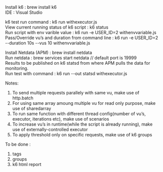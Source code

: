 <p class="has-line-data" data-line-start="0" data-line-end="2">Install k6 : brew install k6<br>
IDE : Visual Studio</p>
<p class="has-line-data" data-line-start="3" data-line-end="7">k6 test run command : k6 run withexecutor.js<br>
View current running status of k6 script : k6 status<br>
Run script with env varible value : k6 run -e USER_ID=2 withenvvariable.js<br>
Pass/Override vu’s and duration from command line : k6 run -e USER_ID=2 --duration 10s --vus 10 withenvvariable.js</p>
<p class="has-line-data" data-line-start="8" data-line-end="12">Install Netdata (APM) : brew install netdata<br>
Run netdata : brew services start netdata  // default port is 19999<br>
Results to be published on k6 statsd from where APM pulls the data for monitoring.<br>
Run test with command : k6 run --out statsd withexecutor.js</p>
<p class="has-line-data" data-line-start="13" data-line-end="14">Notes:</p>
<ol>
<li class="has-line-data" data-line-start="15" data-line-end="16">To send multiple requests parallely with same vu, make use of http.batch</li>
<li class="has-line-data" data-line-start="16" data-line-end="17">For using same array amoung multiple vu for read only purpose, make use of sharedarray</li>
<li class="has-line-data" data-line-start="17" data-line-end="18">To run same function with different thread config(number of vu’s, executor, iterations etc), make use of scenarios</li>
<li class="has-line-data" data-line-start="18" data-line-end="19">To increase vu’s in runtime(while the script is already running), make use of externally-controlled executor</li>
<li class="has-line-data" data-line-start="19" data-line-end="20">To apply threshold only on specific requests, make use of k6 groups</li>
</ol>
<p class="has-line-data" data-line-start="22" data-line-end="23">To be done :</p>
<ol>
<li class="has-line-data" data-line-start="24" data-line-end="25">tags</li>
<li class="has-line-data" data-line-start="25" data-line-end="26">groups</li>
<li class="has-line-data" data-line-start="26" data-line-end="27">k6 html report</li>
</ol>